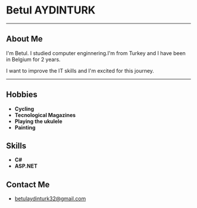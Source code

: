 # Betul AYDINTURK

---

## About Me

I'm Betul. I studied computer enginnering.I'm from Turkey and I have been in
Belgium for 2 years.

I want to improve the IT skills and I'm excited for this journey.

---

## Hobbies

- **Cycling**
- **Tecnological Magazines**
- **Playing the ukulele**
- **Painting**

## Skills

- **C#**
- **ASP.NET**

## Contact Me

- <betulaydinturk32@gmail.com>
